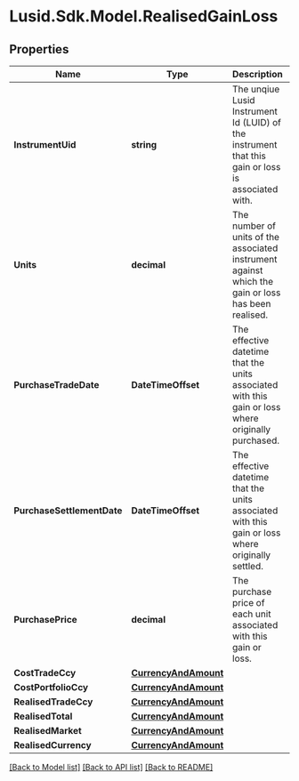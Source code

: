 # Lusid.Sdk.Model.RealisedGainLoss
## Properties

Name | Type | Description | Notes
------------ | ------------- | ------------- | -------------
**InstrumentUid** | **string** | The unqiue Lusid Instrument Id (LUID) of the instrument that this gain or loss is associated with. | [readonly] 
**Units** | **decimal** | The number of units of the associated instrument against which the gain or loss has been realised. | [readonly] 
**PurchaseTradeDate** | **DateTimeOffset** | The effective datetime that the units associated with this gain or loss where originally purchased. | [optional] [readonly] 
**PurchaseSettlementDate** | **DateTimeOffset** | The effective datetime that the units associated with this gain or loss where originally settled. | [optional] [readonly] 
**PurchasePrice** | **decimal** | The purchase price of each unit associated with this gain or loss. | [optional] [readonly] 
**CostTradeCcy** | [**CurrencyAndAmount**](CurrencyAndAmount.md) |  | 
**CostPortfolioCcy** | [**CurrencyAndAmount**](CurrencyAndAmount.md) |  | 
**RealisedTradeCcy** | [**CurrencyAndAmount**](CurrencyAndAmount.md) |  | 
**RealisedTotal** | [**CurrencyAndAmount**](CurrencyAndAmount.md) |  | 
**RealisedMarket** | [**CurrencyAndAmount**](CurrencyAndAmount.md) |  | [optional] 
**RealisedCurrency** | [**CurrencyAndAmount**](CurrencyAndAmount.md) |  | [optional] 

[[Back to Model list]](../README.md#documentation-for-models) [[Back to API list]](../README.md#documentation-for-api-endpoints) [[Back to README]](../README.md)

